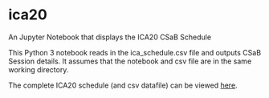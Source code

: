 # ica20
An Jupyter Notebook that displays the ICA20 CSaB Schedule

This Python 3 notebook reads in the ica_schedule.csv file and outputs CSaB Session details. It assumes that the notebook and csv file are in the same working directory.

The complete ICA20 schedule (and csv datafile) can be viewed [here](https://ica2020.abstractcentral.com/planner.jsp).
